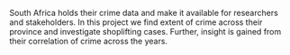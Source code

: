 South Africa holds their crime data and make it available for researchers and stakeholders. In this project we find extent of crime across their province and investigate shoplifting cases. Further, insight is gained from their correlation of crime across the years.
